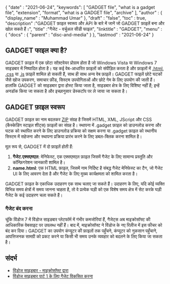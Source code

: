 {
  "date" : "2021-06-24",
  "keywords": [ "GADGET file", "what is a gadget file", "extension", "format", "what is a GADGET file", "archive" ],
  "author" : {
    "display_name" : "Muhammad Umar"
},
  "draft" : "false",
   "toc" : true,
  "description" :"GADGET फ़ाइल स्वरूप और API के बारे में जानें जो GADGET फ़ाइलें बना और खोल सकते हैं।",
  "title" :"गैजेट - वर्चुअल सीडी फाइल",
  "linktitle" : "GADGET",
  "menu" : {
    "docs" : {
      "parent" : "disc-and-media"
}
},
  "lastmod" : "2021-06-24"
}

## GADGET फाइल क्या है?

GADGET फ़ाइल में एक छोटा सॉफ़्टवेयर प्रोग्राम होता है जो Windows Vista या Windows 7 साइडबार में निष्पादित होता है। यह कई वेब-आधारित फ़ाइलों को संपीड़ित करता है और फ़ाइलों में [.html](/hi/web/html/), [.css](/hi/web/css/) या [.js](/hi/web/js/) फ़ाइलें शामिल हो सकती हैं, साथ ही साथ अन्य वेब फ़ाइलें। GADGET फाइलें छोटे घटकों जैसे खोज उपकरण, समाचार फ़ीड, सिस्टम उपयोगिताओं और छोटे गेम के लिए उपयोग की जाती हैं। हालांकि GADGET को साइडबार द्वारा होस्ट किया जाता है, साइडबार क्षेत्र के लिए विशिष्ट नहीं हैं; इन्हें अनडॉक किया जा सकता है और इच्छानुसार डेस्कटॉप पर ले जाया जा सकता है।

## GADGET फ़ाइल स्वरूप

GADGET फ़ाइल का नाम बदलकर [ZIP](/hi/compression/zip/) संग्रह है जिसमें HTML, XML, JScript और CSS (कैस्केडिंग स्टाइल शीट्स) फ़ाइलों का संग्रह है। स्थापना में .gadget फ़ाइल को डाउनलोड करना और घटक को स्थापित करने के लिए डाउनलोड प्रक्रिया को सक्षम करना या .gadget फ़ाइल को स्थानीय सिस्टम में सहेजना और स्थापना प्रक्रिया प्रारंभ करने के लिए डबल-क्लिक करना शामिल है।

मूल रूप से, GADGET में दो फ़ाइलें होती हैं:

1. **गैजेट.एक्सएमएल**: मेनिफेस्ट, एक एक्सएमएल फ़ाइल जिसमें गैजेट के लिए सामान्य प्रस्तुति और कॉन्फ़िगरेशन जानकारी शामिल है।
2. **name.html**: एक HTML फ़ाइल, जिसमें नाम निर्दिष्ट है<name> संबद्ध गैजेट मेनिफेस्ट का टैग, जो गैजेट UI के लिए आवरण देता है और गैजेट के लिए मुख्य कार्यक्षमता को शामिल करता है।

GADGET फ़ाइल के एकाधिक उदाहरण एक साथ चलाए जा सकते हैं। उदाहरण के लिए, यदि कोई व्यक्ति विभिन्न समय क्षेत्रों में समय जानना चाहता है, तो वे प्रत्येक घड़ी को एक विशेष समय क्षेत्र में सेट करके घड़ी गैजेट के कई उदाहरण चला सकते हैं।

### गैजेट बंद करना

चूंकि विंडोज 7 में विंडोज साइडबार प्लेटफॉर्म में गंभीर कमजोरियां हैं, गैजेट्स अब माइक्रोसॉफ्ट की आधिकारिक वेबसाइट पर उपलब्ध नहीं हैं। बाद में, माइक्रोसॉफ्ट ने विंडोज के नए रिलीज में इस फीचर को बंद कर दिया। GADGET का उपयोग कंप्यूटर की फ़ाइलों तक पहुँचने, कंप्यूटर को नुकसान पहुँचाने, आपत्तिजनक सामग्री को प्रकट करने या किसी भी समय उनके व्यवहार को बदलने के लिए किया जा सकता है।

## संदर्भ

* [विंडोज साइडबार - माइक्रोसॉफ्ट द्वारा](https://docs.microsoft.com/en-us/previous-versions/windows/desktop/sidebar/-sidebar-entry)
* [विंडोज साइडबार पार्ट 1 के लिए गैजेट विकसित करना](https://docs.microsoft.com/en-us/previous-versions/windows/desktop/sidebar/-sidebar-overview-gdo)

